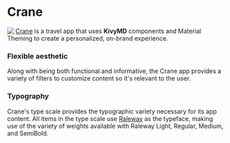 # Crane
<img src="https://github.com/Kulothungan16/KivyMD/raw/master/demos/crane/assets/images/logo.png" align="left"/>

[Crane](https://material.io/design/material-studies/crane.html) is a travel app that uses **KivyMD** components and Material Theming to create a personalized, on-brand experience.

### Flexible aesthetic
Along with being both functional and informative, the Crane app provides a variety of filters to customize content so it's relevant to the user.

### Typography
Crane's type scale provides the typographic variety necessary for its app content. All items in the type scale use [Raleway](https://fonts.google.com/specimen/Raleway) as the typeface, making use of the variety of weights available with Raleway Light, Regular, Medium, and SemiBold.
